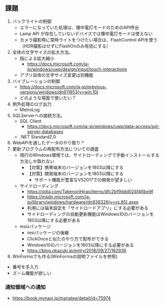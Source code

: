 ## 課題
1. バックライトの制御
	* エラーになっていた処理は、懐中電灯モードのためのAPI呼出
	* Lamp API が存在していないデバイスでは懐中電灯モードは使えない
	* カメラ撮影時に常時ライトをつけたい場合は、FlashControl APIを使う（HDR撮影はせずにFlashOnのみ有効にする）
2. 全体の文字サイズの拡大方法。
	* 指による拡大縮小
		+ https://docs.microsoft.com/ja-jp/windows/uwp/design/input/touch-interactions
	* アプリ自体の文字サイズ変更は別機能
3. バイブレーションの制御
	* https://docs.microsoft.com/ja-jp/previous-versions/windows/dn611853(v=win.10)
	* どのような場面で使いたい？
4. 例外処理のログ出力
	* MetroLog
5. SQLServerへの接続方法。
	* SQL Client
		+ https://docs.microsoft.com/ja-jp/windows/uwp/data-access/sql-server-databases
	* .NET Standard2.0
6. WebAPIを通したデータのやり取り
	* 
7. 更新プログラムの再配布方法についての調査
	* 現行のWindows環境では、サイドローディングで手動インストールする方法しか取れない
		+ 【対策】携帯端末のバージョンを1803以降にする
		+ 【対策】開発端末のバージョンを1803以降にする
			- サポート機能が豊富なVS2017での開発が望ましい
	* サイドローディング
		+ https://qiita.com/TakenoriHirao/items/dfc2bf9ddd024f46be9f
		+ https://msdn.microsoft.com/ja-jp/library/windows/hardware/dn938326(v=vs.85).aspx
		+ 利用には端末設定を「サイドロードアプリ」にする必要がある
		+ サイドローディングの自動更新機能はWindows10のバージョンを1803以降にする必要がある
	* msixパッケージ
		+ msiパッケージの後継
		+ ClickOnceと似たのやり方で配布ができる
		+ Windows10のバージョンを1803以降にする必要がある
		+ https://blog.okazuki.jp/entry/2018/09/27/182936
8. WinFormsでも作る(WinFormsの説明ファイルを参照)
* 番号を手入力
* ズーム機能が欲しい

### 通知領域への通知
* https://book.mynavi.jp/manatee/detail/id=75974